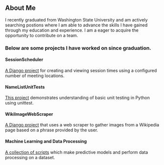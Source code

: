 ## About Me
I recently graduated from Washington State University and am actively searching postions where I am able to advance the skills I have gained through my education and experience. I am a eager to acquire the opportunity to contribute on a team. 
### Below are some projects I have worked on since graduation.

#### SessionScheduler
[A Django project](https://github.com/Josh-Sweet/SessionScheduler) for creating and viewing session times using a configured number of meeting locations.

#### NameListUnitTests
[This project](https://github.com/Josh-Sweet/NameListUnitTests) demonstrates understanding of basic unit testing in Python using unittest.

#### WikiImageWebScraper 
[A Django project](https://github.com/Josh-Sweet/WikiImageWebScraper) that uses a web scraper to gather images from a Wikipedia page based on a phrase provided by the user.

#### Machine Learning and Data Processing
[A collection of scripts](https://github.com/Josh-Sweet/DataProcessing) which make predictive models and perform data processing on a dataset.
